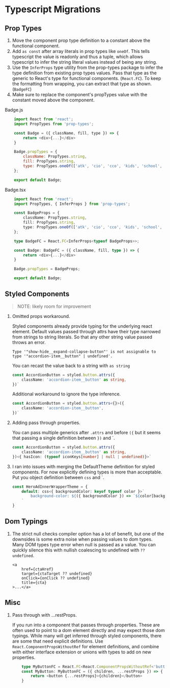 # Typescript Migrations

## Prop Types

1. Move the component prop type definition to a constant above the functional component.
2. Add `as const` after array literals in prop types like `oneOf`. This tells typescript the value is readonly and thus a tuple, which allows typescript to infer the string literal values instead of being any string.
3. Use the `InferProps` type utility from the prop-types package to infer the type definition from existing prop types values. Pass that type as the generic to React's type for functional components. (`React.FC`). To keep the formatting from wrapping, you can extract that type as shown. (`BadgeFC`)
4. Make sure to replace the component's propTypes value with the constant moved above the component. 

Badge.js

```javascript
    import React from 'react';
    import PropTypes from 'prop-types';

    const Badge = ({ className, fill, type }) => {
        return <div>{...}</div>
    }

    Badge.propTypes = {
        className: PropTypes.string,
        fill: PropTypes.string,
        type: PropTypes.oneOf(['atk', 'cio', 'cco', 'kids', 'school', 'shop']).isRequired,
    };

    export default Badge;
```

Badge.tsx

```typescript
    import React from 'react';
    import PropTypes, { InferProps } from 'prop-types';

    const BadgeProps = {
        className: PropTypes.string,
        fill: PropTypes.string,
        type: PropTypes.oneOf(['atk', 'cio', 'cco', 'kids', 'school', 'shop'] as const).isRequired,
    };

    type BadgeFC = React.FC<InferProps<typeof BadgeProps>>;

    const Badge: BadgeFC = ({ className, fill, type }) => {
        return <div>{...}</div>
    }

    Badge.propTypes = BadgeProps;

    export default Badge;
```

## Styled Components

>  NOTE: likely room for improvement

1. Omitted props workaround.

    Styled components already provide typing for the underlying react element. Default values passed through attrs have their type narrowed from strings to string literals. So that any other string value passed throws an error.

    `Type '"show-hide__expand-collapse-button"' is not assignable to type '"accordion-item__button" | undefined'.`

    You can recast the value back to a string with `as string`

    ```typescript
    const AccordionButton = styled.button.attrs({
        className: 'accordion-item__button' as string,
    })`
    ```

    Additional workaround to ignore the type inference.

    ```typescript
    const AccordionButton = styled.button.attrs<{}>({
        className: 'accordion-item__button',
    })`
    ```

2. Adding pass through properties.

    You can pass multiple generics after `.attrs` and before `({` but it seems that passing a single definition between `})` and  `.

    ```typescript
    const AccordionButton = styled.button.attrs({
        className: 'accordion-item__button' as string,
    })<{ hasIcon: (typeof iconKeys[number] | null | undefined)}>`
    ```
3. I ran into issues with merging the DefaultTheme definition for styled components. For now explicitly defining types is more than acceptable. Put you object definition between `css` and `.

    ```typescript
    const HeroAdInnerWrapperTheme = {
        default: css<{ backgroundColor: keyof typeof color }>`
            background-color: ${({ backgroundColor }) => `${color[backgroundColor] || 'transparent'}`};
        `
    }
    ```

## Dom Typings

1. The strict null checks compiler option has a lot of benefit, but one of the downsides is some extra noise when passing values to dom types. Many DOM types type error when null is passed as a value. You can quickly silence this with nullish coalescing to undefined with `?? undefined`.

    ```tsx
    <a
        href={ctaHref}
        target={ctaTarget ?? undefined}
        onClick={onClick ?? undefined}
        title={cta}
    >...</a>
    ```

## Misc

1. Pass through with ...restProps.

    If you run into a component that passes through properties. These are often used to point to a dom element directly and may expect those dom typings. While many will get inferred through styled components, there are some that need explicit definitions. Use `React.ComponentPropsWithoutRef` for element definitions, and combine with either interface extension or unions with types to add on new properties.

    ```typescript
        type MyButtonFC = React.FC<React.ComponentPropsWithoutRef<'button'>>
        const MyButton: MyButtonFC = ({ children, ...restProps }) => {
            return <button {...restProps}>{children}</button>
        }
    ```
